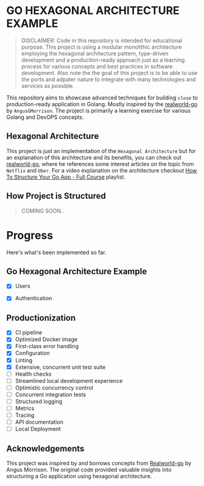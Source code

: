 # GO HEXAGONAL ARCHITECTURE EXAMPLE

> DISCLAIMER: Code in this repository is intended for educational purpose. This project is using a modular monolithic architecture employing the hexagonal architecture pattern, type-driven development and a production-ready approach just as a learning process for various concepts and best practices in software development. Also note the the goal of this project is to be able to use the ports and adpater nature to integrate with many technologies and services as possible.

This repository aims to showcase advanced techniques for building `close` to  production-ready application in Golang. Mostly inspired by the [realworld-go](https://github.com/AngusGMorrison/realworld-go) by `AngusGMorrison`. The project is primarily a learning exercise for various Golang and DevOPS concepts.

## Hexagonal Architecture

This project is just an implementation of the `Hexagonal Architecture` but for an explanation of this architecture and its benefits, you can check out [realworld-go](https://github.com/AngusGMorrison/realworld-go), where he references some interest articles on the topic from `Netflix` and `Uber`. For a video explanation on the architecture checkout [How To Structure Your Go App - Full Course](https://www.youtube.com/watch?v=MpFog2kZsHk&list=PL7g1jYj15RUPjxpD_PDt8L7IlA-VpT0t8) playlist.

## How Project is Structured

> COMING SOON..

# Progress

Here's what's been implemented so far.

## Go Hexagonal Architecture Example

- [x] Users
- [x] Authentication


## Productionization

- [x] CI pipeline
- [x] Optimized Docker image
- [x] First-class error handling
- [x] Configuration
- [x] Linting
- [x] Extensive, concurrent unit test suite
- [ ] Health checks
- [ ] Streamlined local development experience
- [ ] Optimistic concurrency control
- [ ] Concurrent integration tests
- [ ] Structured logging
- [ ] Metrics
- [ ] Tracing
- [ ] API documentation
- [ ] Local Deployment

## Acknowledgements

This project was inspired by and borrows concepts from [Realworld-go](https://github.com/angusgmorrison/realworld-go) by Angus Morrison. The original code provided valuable insights into structuring a Go application using hexagonal architecture.
